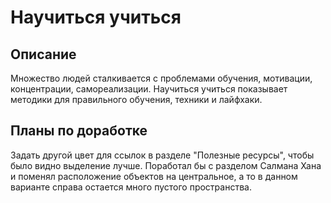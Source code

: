 # Научиться учиться

## Описание 

Множество людей сталкивается с проблемами обучения, мотивации, концентрации, самореализации. Научиться учиться показывает методики для правильного обучения, техники и лайфхаки.

## Планы по доработке

Задать другой цвет для ссылок в разделе "Полезные ресурсы", чтобы было видно выделение лучше. Поработал бы с разделом Салмана Хана и поменял расположение объектов на центральное, а то в данном варианте справа остается много пустого пространства.